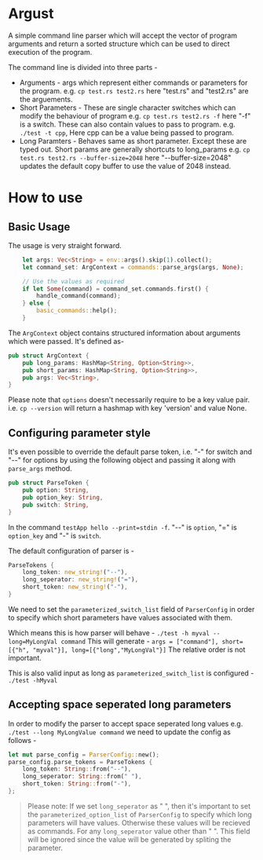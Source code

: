 # Argust
A simple command line parser which will accept the vector of program arguments and return a sorted structure which can be used to direct execution of the program.

The command line is divided into three parts - 
* Arguments - args which represent either commands or parameters for the program. e.g. `cp test.rs test2.rs` here "test.rs" and "test2.rs" are the arguements.
* Short Parameters - These are single character switches which can modify the behaviour of program e.g. `cp test.rs test2.rs -f` here "-f" is a switch. These can also contain values to pass to program. e.g. `./test -t cpp`, Here cpp can be a value being passed to program.
* Long Paramters - Behaves same as short parameter. Except these are typed out. Short params are generally shortcuts to long_params e.g. `cp test.rs test2.rs --buffer-size=2048` here "--buffer-size=2048" updates the default copy buffer to use the value of 2048 instead.

# How to use

## Basic Usage
The usage is very straight forward.
```rust
    let args: Vec<String> = env::args().skip(1).collect();
    let command_set: ArgContext = commands::parse_args(args, None);

    // Use the values as required
    if let Some(command) = command_set.commands.first() {
        handle_command(command);
    } else {
        basic_commands::help();
    }
```

The `ArgContext` object contains structured information about arguments which were passed. It's defined as-
```rust
pub struct ArgContext {
    pub long_params: HashMap<String, Option<String>>,
    pub short_params: HashMap<String, Option<String>>,
    pub args: Vec<String>,
}
```

Please note that `options` doesn't necessarily require to be a key value pair. i.e. `cp --version` will return a hashmap with key 'version' and value None.

## Configuring parameter style

It's even possible to override the default parse token, i.e. "-" for switch and "--" for options by using the following object and passing it along with `parse_args` method.
```rust
pub struct ParseToken {
    pub option: String,
    pub option_key: String,
    pub switch: String,
}
```
In the command `testApp hello --print=stdin -f`. "--" is `option`, "=" is `option_key` and "-" is `switch`.

The default configuration of parser is - 
```rust
ParseTokens {
    long_token: new_string!("--"),
    long_seperator: new_string!("="),
    short_token: new_string!("-"),
}
```

We need to set the `parameterized_switch_list` field of `ParserConfig` in order to specify which short parameters have values associated with them.

Which means this is how parser will behave - 
`./test -h myval --long=MyLongVal command`
This will generate - `args = ["command"], short=[{"h", "myval"}], long=[{"long","MyLongVal"}]`
The relative order is not important.

This is also valid input as long as `parameterized_switch_list` is configured - `./test -hMyval`

## Accepting space seperated long parameters

In order to modify the parser to accept space seperated long values e.g. `./test --long MyLongValue command` we need to update the config as follows - 
```rust
let mut parse_config = ParserConfig::new();
parse_config.parse_tokens = ParseTokens {
    long_token: String::from("--"),
    long_seperator: String::from(" "),
    short_token: String::from("-"),
};
```

> Please note: If we set `long_seperator` as " ", then it's important to set the `parameterized_option_list` of `ParserConfig` to specify which long parameters will have values. Otherwise these values will be recieved as commands. For any `long_seperator` value other than " ". This field will be ignored since the value will be generated by spliting the parameter.